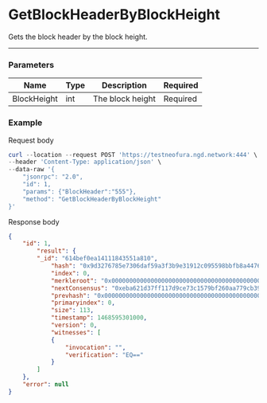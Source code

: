 # GetBlockHeaderByBlockHeight

Gets the block header by the block height.
<hr>

### Parameters

|    Name    | Type | Description | Required |
| ---------- | --- |    ------    | ----|
| BlockHeight     | int| The block height | Required |
### Example

Request body

```powershell
curl --location --request POST 'https://testneofura.ngd.network:444' \
--header 'Content-Type: application/json' \
--data-raw '{
    "jsonrpc": "2.0",
    "id": 1,
    "params": {"BlockHeader":"555"},
    "method": "GetBlockHeaderByBlockHeight"
}'
```

Response body

```json
{
    "id": 1,
        "result": {
        "_id": "614bef0ea14111843551a810",
            "hash": "0x9d3276785e7306daf59a3f3b9e31912c095598bbfb8a4476b821b0e59be4c57a",
            "index": 0,
            "merkleroot": "0x0000000000000000000000000000000000000000000000000000000000000000",
            "nextConsensus": "0xeba621d37ff117d9ce73c1579bf260aa779cb392",
            "prevhash": "0x0000000000000000000000000000000000000000000000000000000000000000",
            "primaryindex": 0,
            "size": 113,
            "timestamp": 1468595301000,
            "version": 0,
            "witnesses": [
            {
                "invocation": "",
                "verification": "EQ=="
            }
        ]
    },
    "error": null
}
```
